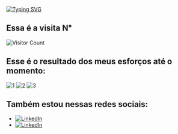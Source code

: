 [![Typing SVG](https://readme-typing-svg.herokuapp.com/?color=fff&size=60&center=true&vCenter=true&width=1000&lines=Bem+vindo+ao+meu+perfil!+:%29)](https://git.io/typing-svg)

## Essa é a visita N°
![Visitor Count](https://profile-counter.glitch.me/NatanCarFF/count.svg)

## Esse é o resultado dos meus esforços até o momento:


![1](https://github.com/NatanCarFF/NatanCarFF/assets/161735922/bd450e58-c003-41a1-a3b6-3f41792da6d3)
![2](https://github.com/NatanCarFF/NatanCarFF/assets/161735922/139cf94c-1567-4948-95b9-282c2ae7fb89)
![3](https://github.com/NatanCarFF/NatanCarFF/assets/161735922/fcbce414-4ce5-4a3f-b85d-287fee84bf77)



## Também estou nessas redes sociais:
- [![LinkedIn](https://img.shields.io/badge/LinkedIn-fff?style=for-the-badge&logo=linkedin&logoColor=0E76A8)](https://www.linkedin.com/in/🛡-natanael-carvalho-082380201/)
- [![LinkedIn](https://img.shields.io/badge/instagram-fff?style=for-the-badge&logo=instagram&logoColor=0E76A8)](https://instagram.com/NatanCarFF)
